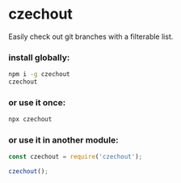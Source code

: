 # czechout

Easily check out git branches with a filterable list.

### install globally:
```bash
npm i -g czechout
czechout
```

### or use it once:
```bash
npx czechout
```

### or use it in another module:
```javascript
const czechout = require('czechout');

czechout();
```